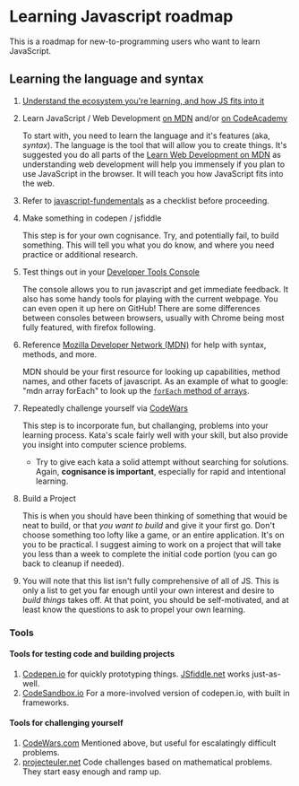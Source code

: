 

# Learning Javascript roadmap

This is a roadmap for new-to-programming users who want to learn JavaScript.

## Learning the language and syntax

1. [Understand the ecosystem you're learning, and how JS fits into it](https://atom-morgan.github.io/what-is-web-development/)

2. Learn JavaScript / Web Development [on MDN](https://developer.mozilla.org/en-US/docs/Learn/JavaScript) and/or [on CodeAcademy](https://www.codecademy.com/learn/introduction-to-javascript)

    To start with, you need to learn the language and it's features (aka, _syntax_). The language is the tool that will allow you to create things. It's suggested you do all parts of the [Learn Web Development on MDN](https://developer.mozilla.org/en-US/docs/Learn) as understanding web development will help you immensely if you plan to use JavaScript in the browser. It will teach you how JavaScript fits into the web.
    
3. Refer to [javascript-fundementals](./javascript-fundamentals.md) as a checklist before proceeding.

4. Make something in codepen / jsfiddle

    This step is for your own cognisance. Try, and potentially fail, to build something. This will tell you what you do know, and where you need practice or additional research.

5.  Test things out in your [Developer Tools Console](https://developers.google.com/web/tools/chrome-devtools/)

    The console allows you to run javascript and get immediate feedback. It also has some handy tools for playing with the current webpage. You can even open it up here on GitHub! There are some differences between consoles between browsers, usually with Chrome being most fully featured, with firefox following.

6. Reference [Mozilla Developer Network (MDN)](https://developer.mozilla.org/en-US/) for help with syntax, methods, and more.

    MDN should be your first resource for looking up capabilities, method names, and other facets of javascript.
    As an example of what to google: "mdn array forEach" to look up the [`forEach` method of arrays](https://developer.mozilla.org/en-US/docs/Web/JavaScript/Reference/Global_Objects/Array/forEach).

7. Repeatedly challenge yourself via [CodeWars](https://www.codewars.com)

    This step is to incorporate fun, but challanging, problems into your learning process.
Kata's scale fairly well with your skill, but also provide you insight into computer science problems.

    - Try to give each kata a solid attempt without searching for solutions. Again, **cognisance is important**, especially for rapid and intentional learning.


8. Build a Project

    This is when you should have been thinking of something that wouid be neat to build, or that *you want to build* and give it your first go. Don't choose something too lofty like a game, or an entire application. It's on you to be practical. I suggest aiming to work on a project that will take you less than a week to complete the initial code portion (you can go back to cleanup if needed).

9. You will note that this list isn't fully comprehensive of all of JS. This is only a list to get you far enough until your own interest and desire to _build things_ takes off. At that point, you should be self-motivated, and at least know the questions to ask to propel your own learning.


### Tools

#### Tools for testing code and building projects
1. [Codepen.io](https://codepen.io/) for quickly prototyping things. [JSfiddle.net](https://jsfiddle.net/) works just-as-well.
1. [CodeSandbox.io](https://CodeSandbox.io) For a more-involved version of codepen.io, with built in frameworks.

#### Tools for challenging yourself
1. [CodeWars.com](https://www.codewars.com) Mentioned above, but useful for escalatingly difficult problems.
1. [projecteuler.net](https://projecteuler.net/) Code challenges based on mathematical problems. They start easy enough and ramp up.
